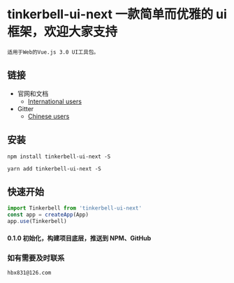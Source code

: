 <!--
 * @Author: your name
 * @Date: 2021-08-19 10:15:30
 * @LastEditTime: 2021-08-19 14:35:33
 * @LastEditors: Please set LastEditors
 * @Description: In User Settings Edit
 * @FilePath: /tinkerbell-ui-next/README.md
-->

# tinkerbell-ui-next 一款简单而优雅的 ui 框架，欢迎大家支持


```
适用于Web的Vue.js 3.0 UI工具包。
```
## 链接
- 官网和文档
  - [International users](http://tinkerbell.top)
- Gitter
  - [Chinese users](https://github.com/hanbingxu82/tinkerbell-ui-next)

## 安装
```shell
npm install tinkerbell-ui-next -S

yarn add tinkerbell-ui-next -S
```

## 快速开始
``` javascript
import Tinkerbell from 'tinkerbell-ui-next'
const app = createApp(App)
app.use(Tinkerbell)

```

#### 0.1.0 初始化，构建项目底层，推送到 NPM、GitHub

### 如有需要及时联系

```
hbx831@126.com
```


